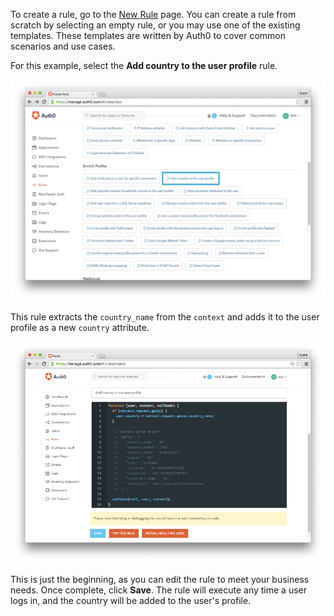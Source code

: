 To create a rule, go to the [New Rule](${uiURL}/#/rules/new) page. You can create a rule from scratch by selecting an empty rule, or you may use one of the existing templates. These templates are written by Auth0 to cover common scenarios and use cases.

For this example, select the **Add country to the user profile** rule.

![Empty rule](/media/articles/rules/rule-choose-add-country-template.png)

This rule extracts the `country_name` from the `context` and adds it to the user profile as a new `country` attribute.

![Add country rule](/media/articles/rules/rule-create-add-country-country.png)

This is just the beginning, as you can edit the rule to meet your business needs. Once complete, click **Save**. The rule will execute any time a user logs in, and the country will be added to the user's profile.
